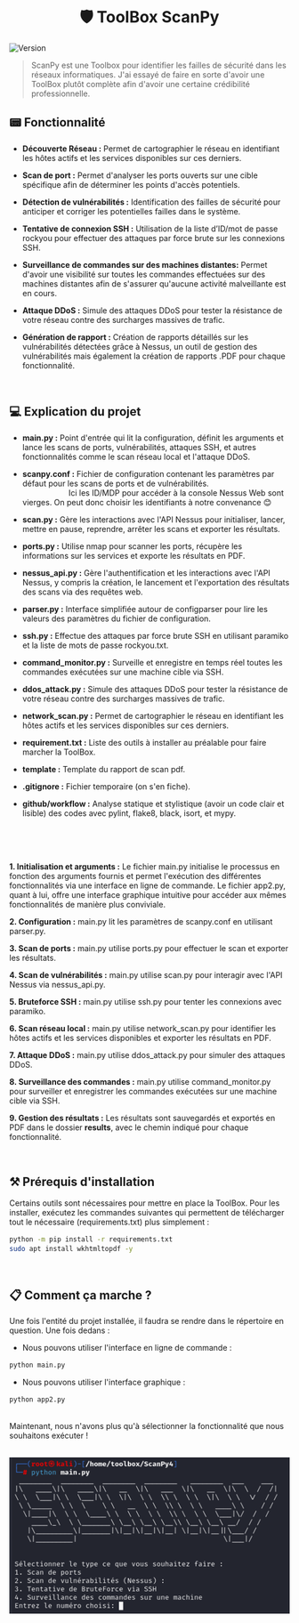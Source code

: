 <h1 align="center">🛡️ ToolBox ScanPy</h1>
<p>
  <img alt="Version" src="https://img.shields.io/badge/version-0.1-blue.svg?cacheSeconds=2592000" />
</p>

> ScanPy est une Toolbox pour identifier les failles de sécurité dans les réseaux informatiques. J'ai essayé de faire en sorte d'avoir une ToolBox plutôt complète afin d'avoir une certaine crédibilité professionnelle.

## 📟 Fonctionnalité 
- <B>Découverte Réseau :</B> Permet de cartographier le réseau en identifiant les hôtes actifs et les services disponibles sur ces derniers.

- <B>Scan de port :</B> Permet d'analyser les ports ouverts sur une cible spécifique afin de déterminer les points d'accès potentiels.

- <B>Détection de vulnérabilités :</B> Identification des failles de sécurité pour anticiper et corriger les potentielles failles dans le système.

- <B>Tentative de connexion SSH :</B> Utilisation de la liste d’ID/mot de passe rockyou pour effectuer des attaques par force brute sur les connexions SSH.

- <B>Surveillance de commandes sur des machines distantes:</B> Permet d'avoir une visibilité sur toutes les commandes effectuées sur des machines distantes afin de s'assurer qu'aucune activité malveillante est en cours.

- <B>Attaque DDoS :</B> Simule des attaques DDoS pour tester la résistance de votre réseau contre des surcharges massives de trafic.

- <B>Génération de rapport :</B> Création de rapports détaillés sur les vulnérabilités détectées grâce à Nessus, un outil de gestion des vulnérabilités mais également la création de rapports .PDF pour chaque fonctionnalité.

<br>

## 💻 Explication du projet 

- <B>main.py :</B> Point d'entrée qui lit la configuration, définit les arguments et lance les scans de ports, vulnérabilités, attaques SSH, et autres fonctionnalités comme le scan réseau local et l'attaque DDoS.

- <b>scanpy.conf :</b> Fichier de configuration contenant les paramètres par défaut pour les scans de ports et de vulnérabilités. <br>
&nbsp;&nbsp;&nbsp;&nbsp;&nbsp;&nbsp;&nbsp;&nbsp;&nbsp;&nbsp;&nbsp;&nbsp;&nbsp;&nbsp;&nbsp;&nbsp;&nbsp;&nbsp;&nbsp;&nbsp;&nbsp;Ici les ID/MDP pour accéder à la console Nessus Web sont vierges. On peut donc choisir les identifiants à notre convenance 😊

- <B>scan.py :</B> Gère les interactions avec l'API Nessus pour initialiser, lancer, mettre en pause, reprendre, arrêter les scans et exporter les résultats.

- <B>ports.py :</B> Utilise nmap pour scanner les ports, récupère les informations sur les services et exporte les résultats en PDF.

- <B>nessus_api.py :</B>  Gère l'authentification et les interactions avec l'API Nessus, y compris la création, le lancement et l'exportation des résultats des scans via des requêtes web.

- <B>parser.py :</B> Interface simplifiée autour de configparser pour lire les valeurs des paramètres du fichier de configuration.

- <B>ssh.py :</B> Effectue des attaques par force brute SSH en utilisant paramiko et la liste de mots de passe rockyou.txt.

- <B>command_monitor.py :</B> Surveille et enregistre en temps réel toutes les commandes exécutées sur une machine cible via SSH.

- <B>ddos_attack.py :</B> Simule des attaques DDoS pour tester la résistance de votre réseau contre des surcharges massives de trafic.

- <B>network_scan.py :</B> Permet de cartographier le réseau en identifiant les hôtes actifs et les services disponibles sur ces derniers.

- <B>requirement.txt :</B> Liste des outils à installer au préalable pour faire marcher la ToolBox.

- <B>template :</B> Template du rapport de scan pdf.

- <B>.gitignore :</B> Fichier temporaire (on s'en fiche).

- <B>github/workflow :</B> Analyse statique et stylistique (avoir un code clair et lisible) des codes avec pylint, flake8, black, isort, et mypy.

<br>
<br>
<br>

<B>1. Initialisation et arguments :</B> Le fichier main.py initialise le processus en fonction des arguments fournis et permet l'exécution des différentes fonctionnalités via une interface en ligne de commande. Le fichier app2.py, quant à lui, offre une interface graphique intuitive pour accéder aux mêmes fonctionnalités de manière plus conviviale.

<B>2. Configuration :</B> main.py lit les paramètres de scanpy.conf en utilisant parser.py.

<B>3. Scan de ports :</B> main.py utilise ports.py pour effectuer le scan et exporter les résultats.

<B>4. Scan de vulnérabilités :</B> main.py utilise scan.py pour interagir avec l'API Nessus via nessus_api.py.

<B>5. Bruteforce SSH :</B> main.py utilise ssh.py pour tenter les connexions avec paramiko.

<B>6. Scan réseau local :</B> main.py utilise network_scan.py pour identifier les hôtes actifs et les services disponibles et exporter les résultats en PDF.

<B>7. Attaque DDoS :</B> main.py utilise ddos_attack.py pour simuler des attaques DDoS.

<B>8. Surveillance des commandes :</B> main.py utilise command_monitor.py pour surveiller et enregistrer les commandes exécutées sur une machine cible via SSH.

<B>9. Gestion des résultats :</B> Les résultats sont sauvegardés et exportés en PDF dans le dossier <B>results</B>, avec le chemin indiqué pour chaque fonctionnalité.

<br>

## ⚒️ Prérequis d'installation

Certains outils sont nécessaires pour mettre en place la ToolBox. Pour les installer, exécutez les commandes suivantes qui permettent de télécharger tout le nécessaire (requirements.txt) plus simplement :

```sh
python -m pip install -r requirements.txt
sudo apt install wkhtmltopdf -y
```
<br>

## 📋 Comment ça marche ?

Une fois l'entité du projet installée, il faudra se rendre dans le répertoire en question. Une fois dedans :

- Nous pouvons utiliser l'interface en ligne de commande :
```sh
python main.py
```
- Nous pouvons utiliser l'interface graphique :
```sh
python app2.py
```
<br>
Maintenant, nous n'avons plus qu'à sélectionner la fonctionnalité que nous souhaitons exécuter !
<br>
<br>
<p align="center">
<img src="https://github.com/a2vWgn/ToolBox-Wagner-M1/blob/master/template/interface.PNG?raw=true" alt="Interface" />
</p>


